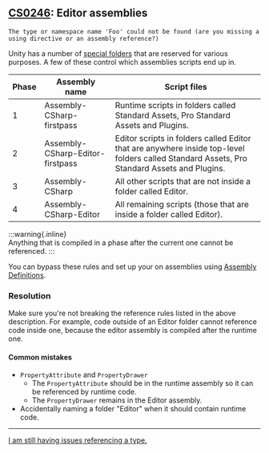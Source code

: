 ## [CS0246](https://docs.microsoft.com/en-us/dotnet/csharp/language-reference/compiler-messages/cs0246): Editor assemblies

```
The type or namespace name 'Foo' could not be found (are you missing a using directive or an assembly reference?)
```


Unity has a number of [special folders](https://docs.unity3d.com/Manual/ScriptCompileOrderFolders.html) that are reserved for various purposes. A few of these control which assemblies scripts end up in.

| Phase | Assembly name                    | Script files                                                                                                                                |
|-------|----------------------------------|---------------------------------------------------------------------------------------------------------------------------------------------|
| 1     | Assembly-CSharp-firstpass        | Runtime scripts in folders called Standard Assets, Pro Standard Assets and Plugins.                                                         |
| 2     | Assembly-CSharp-Editor-firstpass | Editor scripts in folders called Editor that are anywhere inside top-level folders called Standard Assets, Pro Standard Assets and Plugins. |
| 3     | Assembly-CSharp                  | All other scripts that are not inside a folder called Editor.                                                                               |
| 4     | Assembly-CSharp-Editor           | All remaining scripts (those that are inside a folder called Editor).                                                                       |

:::warning{.inline}  
Anything that is compiled in a phase after the current one cannot be referenced.
:::  

You can bypass these rules and set up your on assemblies using [Assembly Definitions](https://docs.unity3d.com/Manual/ScriptCompilationAssemblyDefinitionFiles.html).

### Resolution

Make sure you're not breaking the reference rules listed in the above description. For example, code outside of an Editor folder cannot reference code inside one, because the editor assembly is compiled after the runtime one.  

#### Common mistakes
- `PropertyAttribute` and `PropertyDrawer`
  - The `PropertyAttribute` should be in the runtime assembly so it can be referenced by runtime code.
  - The `PropertyDrawer` remains in the Editor assembly.
- Accidentally naming a folder "Editor" when it should contain runtime code.

---

[I am still having issues referencing a type.](CS0246%20Other%20Considerations.md)
